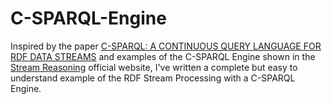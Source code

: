 # C-SPARQL-Engine

<p>Inspired by the paper <a href="https://pdfs.semanticscholar.org/1aca/dbf0c0616b4b9bd287ff8d9d164d96778589.pdf">C-SPARQL: A CONTINUOUS QUERY LANGUAGE FOR RDF DATA STREAMS</a> and examples of the C-SPARQL Engine shown in the <a href="http://streamreasoning.org/">Stream Reasoning</a> official website, I've written a complete but easy to understand example of the RDF Stream Processing with a C-SPARQL Engine.</p>

